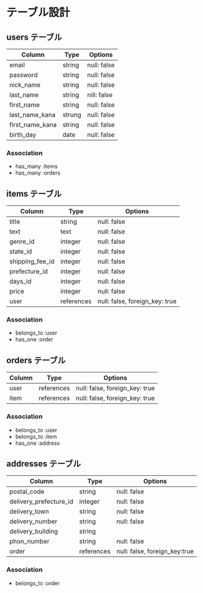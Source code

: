 # テーブル設計

## users テーブル

| Column          | Type    | Options     |
| --------------- | ------- | ----------- |
| email           | string  | null: false |
| password        | string  | null: false |
| nick_name       | string  | null: false |
| last_name       | string  | nill: false |
| first_name      | string  | null: false |
| last_name_kana  | strung  | null: false |
| first_name_kana | string  | null: false |
| birth_day       | date    | null: false |


### Association

- has_many :items
- has_many :orders

## items テーブル

| Column          | Type          | Options                        |
| --------------- | ------------- | ------------------------------ |
| title           | string        | null: false                    |
| text            | text          | null: false                    |
| genre_id        | integer       | null: false                    |
| state_id        | integer       | null: false                    |
| shipping_fee_id | integer       | null: false                    |
| prefecture_id   | integer       | null: false                    |
| days_id         | integer       | null: false                    |    
| price           | integer       | null: false                    |
| user            | references    | null: false, foreign_key: true |


### Association

- belongs_to :user
- has_one :order

## orders テーブル

| Column  | Type       | Options                        |
| ------- | ---------- | ------------------------------ |
| user    | references | null: false, foreign_key: true |
| item    | references | null: false, foreign_key: true |

### Association

- belongs_to :user
- belongs_to :item
- has_one :address

## addresses テーブル

| Column                 | Type       | Options                       |
| ---------------------- | ---------- | ----------------------------- |
| postal_code            | string     | null: false                   |
| delivery_prefecture_id | integer    | null: false                   |
| delivery_town          | string     | null: false                   |
| delivery_number        | string     | null: false                   |
| delivery_building      | string     |                               |
| phon_number            | string     | null: false                   |
| order                  | references | null: false, foreign_key:true | 

### Association

- belongs_to :order